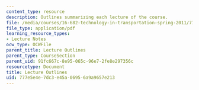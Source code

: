 ```yaml
---
content_type: resource
description: Outlines summarizing each lecture of the course.
file: /media/courses/16-682-technology-in-transportation-spring-2011/777e5e4e7dc3e45a06956a9a9657e213_MIT16_682S11_lecsum.pdf
file_type: application/pdf
learning_resource_types:
- Lecture Notes
ocw_type: OCWFile
parent_title: Lecture Outlines
parent_type: CourseSection
parent_uid: 91fc667c-8e95-065c-96e7-2fe8e297356c
resourcetype: Document
title: Lecture Outlines
uid: 777e5e4e-7dc3-e45a-0695-6a9a9657e213
---
```

